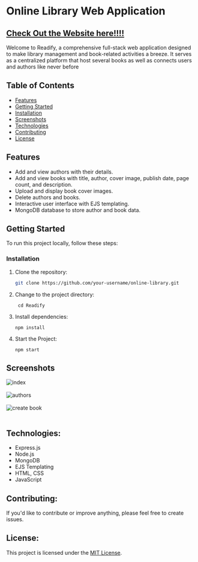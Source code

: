 # Online Library Web Application

## [Check Out the Website here!!!!](https://readify-dstf.onrender.com/)

Welcome to Readify, a comprehensive full-stack web application designed to make library management and book-related activities a breeze. It serves as a centralized platform that host several books as well as connects users and authors like never before

## Table of Contents

- [Features](#features)
- [Getting Started](#getting-started)
- [Installation](#installation)
- [Screenshots](#screenshots)
- [Technologies](#technologies)
- [Contributing](#contributing)
- [License](#license)

## Features

- Add and view authors with their details.
- Add and view books with title, author, cover image, publish date, page count, and description.
- Upload and display book cover images.
- Delete authors and books.
- Interactive user interface with EJS templating.
- MongoDB database to store author and book data.

## Getting Started

To run this project locally, follow these steps:

### Installation

1. Clone the repository:

   ```sh
   git clone https://github.com/your-username/online-library.git
   ```

2. Change to the project directory:

   ```
    cd Readify
   ```

3. Install dependencies:
   ```
   npm install
   ```

4. Start the Project:
   ```
   npm start
   ```

## Screenshots

 ![index](https://github.com/Raghav2305/Readify/assets/82498222/237fc142-49cd-4698-a549-8a5f93fa8acc)  <br>  <br>
 ![authors](https://github.com/Raghav2305/Readify/assets/82498222/27b3dd92-5850-43a1-b9f4-1e02a21f7565)  <br>  <br>
 ![create book](https://github.com/Raghav2305/Readify/assets/82498222/66a89a32-3d9c-423f-93fb-67925fd21cf3)  <br>  <br>

## Technologies:

- Express.js
- Node.js
- MongoDB
- EJS Templating
- HTML, CSS
- JavaScript


## Contributing:

If you'd like to contribute or improve anything, please feel free to create issues.

## License:

This project is licensed under the [MIT License](https://github.com/Raghav2305/Readify/blob/master/LICENSE.md).


